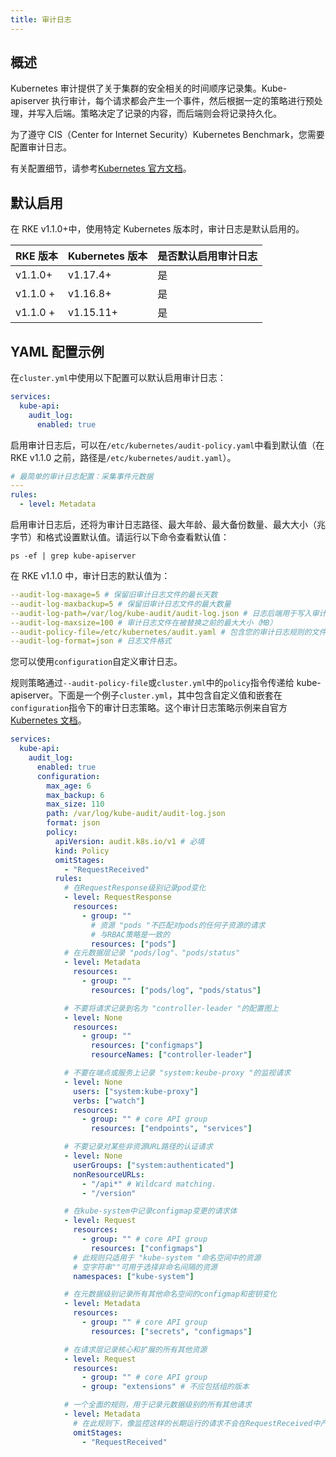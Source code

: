 ```yaml
---
title: 审计日志
---
```


## 概述

Kubernetes 审计提供了关于集群的安全相关的时间顺序记录集。Kube-apiserver 执行审计，每个请求都会产生一个事件，然后根据一定的策略进行预处理，并写入后端。策略决定了记录的内容，而后端则会将记录持久化。

为了遵守 CIS（Center for Internet Security）Kubernetes Benchmark，您需要配置审计日志。

有关配置细节，请参考[Kubernetes 官方文档](https://kubernetes.io/docs/tasks/debug-application-cluster/audit/)。

## 默认启用

在 RKE v1.1.0+中，使用特定 Kubernetes 版本时，审计日志是默认启用的。

| RKE 版本 | Kubernetes 版本 | 是否默认启用审计日志 |
| :------- | :-------------- | :------------------- |
| v1.1.0+  | v1.17.4+        | 是                   |
| v1.1.0 + | v1.16.8+        | 是                   |
| v1.1.0 + | v1.15.11+       | 是                   |

## YAML 配置示例

在`cluster.yml`中使用以下配置可以默认启用审计日志：

```yaml
services:
  kube-api:
    audit_log:
      enabled: true
```

启用审计日志后，可以在`/etc/kubernetes/audit-policy.yaml`中看到默认值（在 RKE v1.1.0 之前，路径是`/etc/kubernetes/audit.yaml`）。

```yaml
# 最简单的审计日志配置：采集事件元数据
---
rules:
  - level: Metadata
```

启用审计日志后，还将为审计日志路径、最大年龄、最大备份数量、最大大小（兆字节）和格式设置默认值。请运行以下命令查看默认值：

```
ps -ef | grep kube-apiserver
```

在 RKE v1.1.0 中，审计日志的默认值为：

```yaml
--audit-log-maxage=5 # 保留旧审计日志文件的最长天数
--audit-log-maxbackup=5 # 保留旧审计日志文件的最大数量
--audit-log-path=/var/log/kube-audit/audit-log.json # 日志后端用于写入审计事件的日志文件路径
--audit-log-maxsize=100 # 审计日志文件在被替换之前的最大大小（MB）
--audit-policy-file=/etc/kubernetes/audit.yaml # 包含您的审计日志规则的文件
--audit-log-format=json # 日志文件格式

```

您可以使用`configuration`自定义审计日志。

规则策略通过`--audit-policy-file`或`cluster.yml`中的`policy`指令传递给 kube-apiserver。下面是一个例子`cluster.yml`，其中包含自定义值和嵌套在`configuration`指令下的审计日志策略。这个审计日志策略示例来自官方[Kubernetes 文档](https://kubernetes.io/docs/tasks/debug-application-cluster/audit/#audit-policy)。

```yaml
services:
  kube-api:
    audit_log:
      enabled: true
      configuration:
        max_age: 6
        max_backup: 6
        max_size: 110
        path: /var/log/kube-audit/audit-log.json
        format: json
        policy:
          apiVersion: audit.k8s.io/v1 # 必填
          kind: Policy
          omitStages:
            - "RequestReceived"
          rules:
            # 在RequestResponse级别记录pod变化
            - level: RequestResponse
              resources:
                - group: ""
                  # 资源 "pods "不匹配对pods的任何子资源的请求
                  # 与RBAC策略是一致的
                  resources: ["pods"]
            # 在元数据层记录 "pods/log"、"pods/status"
            - level: Metadata
              resources:
                - group: ""
                  resources: ["pods/log", "pods/status"]

            # 不要将请求记录到名为 "controller-leader "的配置图上
            - level: None
              resources:
                - group: ""
                  resources: ["configmaps"]
                  resourceNames: ["controller-leader"]

            # 不要在端点或服务上记录 "system:keube-proxy "的监视请求
            - level: None
              users: ["system:kube-proxy"]
              verbs: ["watch"]
              resources:
                - group: "" # core API group
                  resources: ["endpoints", "services"]

            # 不要记录对某些非资源URL路径的认证请求
            - level: None
              userGroups: ["system:authenticated"]
              nonResourceURLs:
                - "/api*" # Wildcard matching.
                - "/version"

            # 在kube-system中记录configmap变更的请求体
            - level: Request
              resources:
                - group: "" # core API group
                  resources: ["configmaps"]
              # 此规则只适用于 "kube-system "命名空间中的资源
              # 空字符串""可用于选择非命名间隔的资源
              namespaces: ["kube-system"]

            # 在元数据级别记录所有其他命名空间的configmap和密钥变化
            - level: Metadata
              resources:
                - group: "" # core API group
                  resources: ["secrets", "configmaps"]

            # 在请求层记录核心和扩展的所有其他资源
            - level: Request
              resources:
                - group: "" # core API group
                - group: "extensions" # 不应包括组的版本

            # 一个全面的规则，用于记录元数据级别的所有其他请求
            - level: Metadata
              # 在此规则下，像监控这样的长期运行的请求不会在RequestReceived中产生审计事件
              omitStages:
                - "RequestReceived"
```
